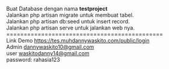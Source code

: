 Buat Database dengan nama <b>testproject</b> <br>
Jalankan php artisan migrate untuk membuat tabel. <br>
Jalankan php artisan db:seed untuk insert record. <br>
Jalankan php artisan serve untuk jalankan web nya. <br>
============================================= <br>
Link Demo https://tes.muhdannywaskito.com/public/login <br>
Admin dannywaskito10@gmail.com <br>
user waskitodanny14@gmail.com <br>
password: rahasia123 <br>
